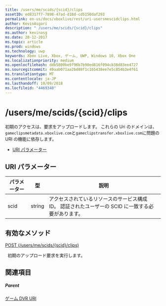 ```yaml
---
title: /users/me/scids/{scid}/clips
assetID: ed8317f7-7898-47ad-d18d-cd5150daf293
permalink: en-us/docs/xboxlive/rest/uri-usersmescidclips.html
author: KevinAsgari
description: " /users/me/scids/{scid}/clips"
ms.author: kevinasg
ms.date: 20-12-2017
ms.topic: article
ms.prod: windows
ms.technology: uwp
keywords: Xbox Live, Xbox, ゲーム, UWP, Windows 10, Xbox One
ms.localizationpriority: medium
ms.openlocfilehash: ddb5800be9f96b7b90ed816f094cb38d83ee4727
ms.sourcegitcommit: 49aab071aa2bd88f1c165438ee7e5c854b3e4f61
ms.translationtype: MT
ms.contentlocale: ja-JP
ms.lasthandoff: 10/09/2018
ms.locfileid: "4469340"
---
```

# <a name="usersmescidsscidclips"></a>/users/me/scids/{scid}/clips
初期のアクセスは、要求をアップロードします。 これらの Uri のドメインは、`gameclipsmetadata.xboxlive.com`と`gameclipstransfer.xboxlive.com`に問題の URI の機能に依存します。
 
  * [URI パラメーター](#ID4EX)
 
<a id="ID4EX"></a>

 
## <a name="uri-parameters"></a>URI パラメーター
 
| パラメーター| 型| 説明| 
| --- | --- | --- | 
| scid| string| アクセスされているリソースのサービス構成 ID。 認証されたユーザーの SCID に一致する必要があります。| 
  
<a id="ID4ETB"></a>

 
## <a name="valid-methods"></a>有効なメソッド

[POST (/users/me/scids/{scid}/clips)](uri-usersmescidclipspost.md)

&nbsp;&nbsp;初期のアップロード要求を実行します。
 
<a id="ID4E4B"></a>

 
## <a name="see-also"></a>関連項目
 
<a id="ID4E6B"></a>

 
##### <a name="parent"></a>Parent 

[ゲーム DVR URI](atoc-reference-dvr.md)

   